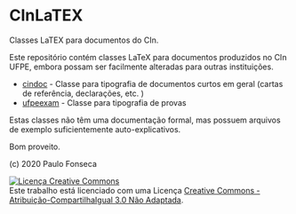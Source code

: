 # CInLaTEX

Classes LaTEX para documentos do CIn.

Este repositório contém classes LaTeX para documentos produzidos no CIn UFPE, embora possam ser facilmente alteradas para outras instituições.

* [cindoc](cindoc/) - Classe para tipografia de documentos curtos em geral (cartas de referência, declarações, etc. )
* [ufpeexam](ufpeexam/) - Classe para tipografia de provas

Estas classes não têm uma documentação formal, mas possuem arquivos de exemplo suficientemente
auto-explicativos.

Bom proveito.

(c) 2020 Paulo Fonseca

<a rel="license" href="http://creativecommons.org/licenses/by-sa/3.0/"><img alt="Licença Creative Commons" style="border-width:0" src="https://i.creativecommons.org/l/by-sa/3.0/88x31.png" /></a><br />Este trabalho está licenciado com uma Licença <a rel="license" href="http://creativecommons.org/licenses/by-sa/3.0/">Creative Commons - Atribuição-CompartilhaIgual 3.0 Não Adaptada</a>.
